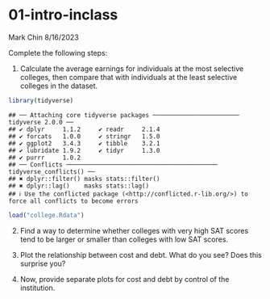 01-intro-inclass
================
Mark Chin
8/16/2023

Complete the following steps:

1.  Calculate the average earnings for individuals at the most selective
    colleges, then compare that with individuals at the least selective
    colleges in the dataset.

``` r
library(tidyverse)
```

    ## ── Attaching core tidyverse packages ──────────────────────── tidyverse 2.0.0 ──
    ## ✔ dplyr     1.1.2     ✔ readr     2.1.4
    ## ✔ forcats   1.0.0     ✔ stringr   1.5.0
    ## ✔ ggplot2   3.4.3     ✔ tibble    3.2.1
    ## ✔ lubridate 1.9.2     ✔ tidyr     1.3.0
    ## ✔ purrr     1.0.2     
    ## ── Conflicts ────────────────────────────────────────── tidyverse_conflicts() ──
    ## ✖ dplyr::filter() masks stats::filter()
    ## ✖ dplyr::lag()    masks stats::lag()
    ## ℹ Use the conflicted package (<http://conflicted.r-lib.org/>) to force all conflicts to become errors

``` r
load("college.Rdata")
```

2.  Find a way to determine whether colleges with very high SAT scores
    tend to be larger or smaller than colleges with low SAT scores.

3.  Plot the relationship between cost and debt. What do you see? Does
    this surprise you?

4.  Now, provide separate plots for cost and debt by control of the
    institution.
